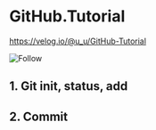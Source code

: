 # GitHub.Tutorial

https://velog.io/@u_u/GitHub-Tutorial

![Follow](https://user-images.githubusercontent.com/70149604/160270464-5a9ed2d2-3959-4983-8562-2bd097ec4b9a.gif)

## 1. Git init, status, add

## 2. Commit
